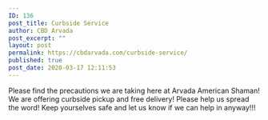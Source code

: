 ```yaml
---
ID: 136
post_title: Curbside Service
author: CBD Arvada
post_excerpt: ""
layout: post
permalink: https://cbdarvada.com/curbside-service/
published: true
post_date: 2020-03-17 12:11:53
---
```

<!-- wp:paragraph -->
<p>Please find the precautions we are taking here at Arvada American Shaman! We are offering curbside pickup and free delivery! Please help us spread the word! Keep yourselves safe and let us know if we can help in anyway!!!</p>
<!-- /wp:paragraph -->

<!-- wp:image {"id":137,"sizeSlug":"large","linkDestination":"media"} -->
<figure class="wp-block-image size-large"><a href="https://cbdarvada.com/wp-content/uploads/2020/03/curbside-notice.png"><img src="https://cbdarvada.com/wp-content/uploads/2020/03/curbside-notice.png" alt="" class="wp-image-137"/></a></figure>
<!-- /wp:image -->